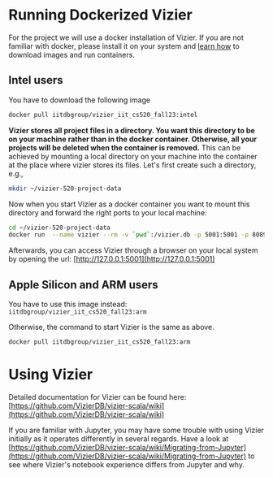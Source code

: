# Running Dockerized Vizier

For the project we will use a docker installation of Vizier. If you are not familiar with docker, please install it on your system and [learn how](https://docs.docker.com/get-started/overview/) to download images and run containers.



## Intel users

You have to download the following image

```sh
docker pull iitdbgroup/vizier_iit_cs520_fall23:intel
```

**Vizier stores all project files in a directory. You want this directory to be on your machine rather than in the docker container. Otherwise, all your projects will be deleted when the container is removed.** This can be achieved by mounting a local directory on your machine into the container at the place where vizier stores its files. Let's first create such a directory, e.g.,

```sh
mkdir ~/vizier-520-project-data
```

Now when you start Vizier as a docker container you want to mount this directory and forward the right ports to your local machine:

```sh
cd ~/vizier-520-project-data
docker run  --name vizier --rm -v `pwd`:/vizier.db -p 5001:5001 -p 8089:8089 iitdbgroup/vizier_iit_cs520_fall23:intel -p 5001
```

Afterwards, you can access Vizier through a browser on your local system by opening the url: [http://127.0.0.1:5001](http://127.0.0.1:5001)

## Apple Silicon and ARM users

You have to use this image instead: `iitdbgroup/vizier_iit_cs520_fall23:arm`

Otherwise, the command to start Vizier is the same as above.

```sh
docker pull iitdbgroup/vizier_iit_cs520_fall23:arm
```

# Using Vizier

Detailed documentation for Vizier can be found here: [https://github.com/VizierDB/vizier-scala/wiki](https://github.com/VizierDB/vizier-scala/wiki)

If you are familiar with Jupyter, you may have some trouble with using Vizier initially as it operates differently in several regards. Have a look at [https://github.com/VizierDB/vizier-scala/wiki/Migrating-from-Jupyter](https://github.com/VizierDB/vizier-scala/wiki/Migrating-from-Jupyter) to see where Vizier's notebook experience differs from Jupyter and why.

